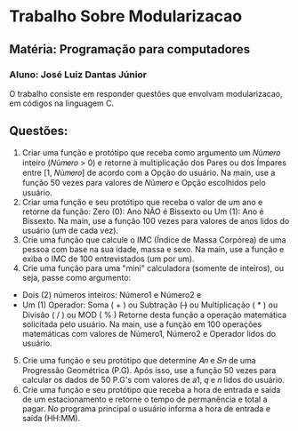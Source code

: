 # Trabalho Sobre Modularizacao
## Matéria: Programação para computadores
### Aluno: José Luiz Dantas Júnior
O trabalho consiste em responder questões que envolvam modularizacao, em códigos na linguagem C.
## Questões:
1) Criar uma função e protótipo que receba como argumento um 𝑁ú𝑚𝑒𝑟𝑜 inteiro (𝑁ú𝑚𝑒𝑟𝑜 > 0) e retorne à multiplicação dos Pares ou dos Ímpares entre [1, 𝑁ú𝑚𝑒𝑟𝑜] de acordo com a Opção do usuário. Na main, use a função 50 vezes para valores de 𝑁ú𝑚𝑒𝑟𝑜 e Opção escolhidos pelo usuário.
2) Criar uma função e seu protótipo que receba o valor de um ano e retorne da função: Zero (0): Ano NÃO é Bissexto ou Um (1): Ano é Bissexto. Na main, use a função 100 vezes para valores de anos lidos do usuário (um de cada vez).
3) Crie uma função que calcule o IMC (Índice de Massa Corpórea) de uma pessoa com base na sua idade, massa e sexo. Na main, use a função e exiba o IMC de 100 entrevistados (um por um).
4) Crie uma função para uma "mini" calculadora (somente de inteiros), ou seja, passe como argumento:
- Dois (2) números inteiros: Número1 e Número2 e
- Um (1) Operador: Soma ( + ) ou Subtração ( ̶) ou Multiplicação ( * ) ou Divisão ( / ) ou MOD ( % )
Retorne desta função a operação matemática solicitada pelo usuário. Na main, use a função em 100 operações matemáticas com valores de Número1, Número2 e Operador lidos do usuário.
5) Crie uma função e seu protótipo que determine 𝐴𝑛 e 𝑆𝑛 de uma Progressão Geométrica (P.G). Após isso, use a função 50 vezes para calcular os dados de 50 P.G's com valores de 𝑎1, 𝑞 e 𝑛 lidos do usuário.
6) Crie uma função e seu protótipo que receba a hora de entrada e saída de um estacionamento e retorne o tempo de permanência e total a pagar. No programa principal o usuário informa a hora de entrada e saída (HH:MM).
